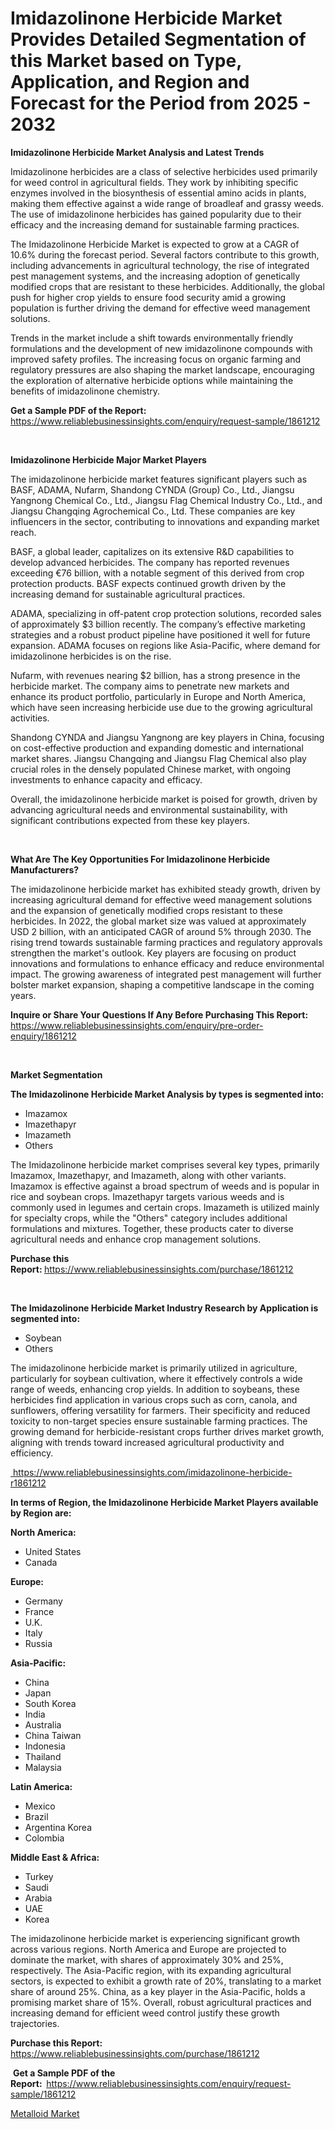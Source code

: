 <p><h1>Imidazolinone Herbicide Market Provides Detailed Segmentation of this Market based on Type, Application, and Region and Forecast for the Period from 2025 - 2032</h1></p><p><strong>Imidazolinone Herbicide Market Analysis and Latest Trends</strong></p>
<p><p>Imidazolinone herbicides are a class of selective herbicides used primarily for weed control in agricultural fields. They work by inhibiting specific enzymes involved in the biosynthesis of essential amino acids in plants, making them effective against a wide range of broadleaf and grassy weeds. The use of imidazolinone herbicides has gained popularity due to their efficacy and the increasing demand for sustainable farming practices.</p><p>The Imidazolinone Herbicide Market is expected to grow at a CAGR of 10.6% during the forecast period. Several factors contribute to this growth, including advancements in agricultural technology, the rise of integrated pest management systems, and the increasing adoption of genetically modified crops that are resistant to these herbicides. Additionally, the global push for higher crop yields to ensure food security amid a growing population is further driving the demand for effective weed management solutions. </p><p>Trends in the market include a shift towards environmentally friendly formulations and the development of new imidazolinone compounds with improved safety profiles. The increasing focus on organic farming and regulatory pressures are also shaping the market landscape, encouraging the exploration of alternative herbicide options while maintaining the benefits of imidazolinone chemistry.</p></p>
<p><strong>Get a Sample PDF of the Report:&nbsp;</strong> <a href="https://www.reliablebusinessinsights.com/enquiry/request-sample/1861212?utm_campaign=3276&utm_medium=2&utm_source=Github&utm_content=ia&utm_term=02042025&utm_id=imidazolinone-herbicide">https://www.reliablebusinessinsights.com/enquiry/request-sample/1861212</a></p>
<p>&nbsp;</p>
<p><strong>Imidazolinone Herbicide Major Market Players</strong></p>
<p><p>The imidazolinone herbicide market features significant players such as BASF, ADAMA, Nufarm, Shandong CYNDA (Group) Co., Ltd., Jiangsu Yangnong Chemical Co., Ltd., Jiangsu Flag Chemical Industry Co., Ltd., and Jiangsu Changqing Agrochemical Co., Ltd. These companies are key influencers in the sector, contributing to innovations and expanding market reach.</p><p>BASF, a global leader, capitalizes on its extensive R&D capabilities to develop advanced herbicides. The company has reported revenues exceeding €76 billion, with a notable segment of this derived from crop protection products. BASF expects continued growth driven by the increasing demand for sustainable agricultural practices.</p><p>ADAMA, specializing in off-patent crop protection solutions, recorded sales of approximately $3 billion recently. The company’s effective marketing strategies and a robust product pipeline have positioned it well for future expansion. ADAMA focuses on regions like Asia-Pacific, where demand for imidazolinone herbicides is on the rise.</p><p>Nufarm, with revenues nearing $2 billion, has a strong presence in the herbicide market. The company aims to penetrate new markets and enhance its product portfolio, particularly in Europe and North America, which have seen increasing herbicide use due to the growing agricultural activities.</p><p>Shandong CYNDA and Jiangsu Yangnong are key players in China, focusing on cost-effective production and expanding domestic and international market shares. Jiangsu Changqing and Jiangsu Flag Chemical also play crucial roles in the densely populated Chinese market, with ongoing investments to enhance capacity and efficacy.</p><p>Overall, the imidazolinone herbicide market is poised for growth, driven by advancing agricultural needs and environmental sustainability, with significant contributions expected from these key players.</p></p>
<p>&nbsp;</p>
<p><strong>What Are The Key Opportunities For Imidazolinone Herbicide Manufacturers?</strong></p>
<p><p>The imidazolinone herbicide market has exhibited steady growth, driven by increasing agricultural demand for effective weed management solutions and the expansion of genetically modified crops resistant to these herbicides. In 2022, the global market size was valued at approximately USD 2 billion, with an anticipated CAGR of around 5% through 2030. The rising trend towards sustainable farming practices and regulatory approvals strengthen the market's outlook. Key players are focusing on product innovations and formulations to enhance efficacy and reduce environmental impact. The growing awareness of integrated pest management will further bolster market expansion, shaping a competitive landscape in the coming years.</p></p>
<p><strong>Inquire or Share Your Questions If Any Before Purchasing This Report:</strong> <a href="https://www.reliablebusinessinsights.com/enquiry/pre-order-enquiry/1861212?utm_campaign=3276&utm_medium=2&utm_source=Github&utm_content=ia&utm_term=02042025&utm_id=imidazolinone-herbicide">https://www.reliablebusinessinsights.com/enquiry/pre-order-enquiry/1861212</a></p>
<p>&nbsp;</p>
<p><strong>Market Segmentation</strong></p>
<p><strong>The Imidazolinone Herbicide Market Analysis by types is segmented into:</strong></p>
<p><ul><li>Imazamox</li><li>Imazethapyr</li><li>Imazameth</li><li>Others</li></ul></p>
<p><p>The Imidazolinone herbicide market comprises several key types, primarily Imazamox, Imazethapyr, and Imazameth, along with other variants. Imazamox is effective against a broad spectrum of weeds and is popular in rice and soybean crops. Imazethapyr targets various weeds and is commonly used in legumes and certain crops. Imazameth is utilized mainly for specialty crops, while the "Others" category includes additional formulations and mixtures. Together, these products cater to diverse agricultural needs and enhance crop management solutions.</p></p>
<p><strong>Purchase this Report:&nbsp;</strong><a href="https://www.reliablebusinessinsights.com/purchase/1861212?utm_campaign=3276&utm_medium=2&utm_source=Github&utm_content=ia&utm_term=02042025&utm_id=imidazolinone-herbicide">https://www.reliablebusinessinsights.com/purchase/1861212</a></p>
<p>&nbsp;</p>
<p><strong>The Imidazolinone Herbicide Market Industry Research by Application is segmented into:</strong></p>
<p><ul><li>Soybean</li><li>Others</li></ul></p>
<p><p>The imidazolinone herbicide market is primarily utilized in agriculture, particularly for soybean cultivation, where it effectively controls a wide range of weeds, enhancing crop yields. In addition to soybeans, these herbicides find application in various crops such as corn, canola, and sunflowers, offering versatility for farmers. Their specificity and reduced toxicity to non-target species ensure sustainable farming practices. The growing demand for herbicide-resistant crops further drives market growth, aligning with trends toward increased agricultural productivity and efficiency.</p></p>
<p><a href="https://www.reliablebusinessinsights.com/imidazolinone-herbicide-r1861212?utm_campaign=3276&utm_medium=2&utm_source=Github&utm_content=ia&utm_term=02042025&utm_id=imidazolinone-herbicide">&nbsp;https://www.reliablebusinessinsights.com/imidazolinone-herbicide-r1861212</a></p>
<p><strong>In terms of Region, the Imidazolinone Herbicide Market Players available by Region are:</strong></p>
<p>
    <p> <strong> North America: </strong>
        <ul>
            <li>United States</li>
            <li>Canada</li>
        </ul>
        </p> 
    <p> <strong> Europe: </strong>
        <ul>
            <li>Germany</li>
            <li>France</li>
            <li>U.K.</li>
            <li>Italy</li>
            <li>Russia</li>
        </ul>
        </p> 
    <p> <strong> Asia-Pacific: </strong>
        <ul>
            <li>China</li>
            <li>Japan</li>
            <li>South Korea</li>
            <li>India</li>
            <li>Australia</li>
            <li>China Taiwan</li>
            <li>Indonesia</li>
            <li>Thailand</li>
            <li>Malaysia</li>
        </ul>
        </p> 
    <p> <strong> Latin America: </strong>
        <ul>
            <li>Mexico</li>
            <li>Brazil</li>
            <li>Argentina Korea</li>
            <li>Colombia</li>
        </ul>
        </p> 
    <p> <strong> Middle East & Africa: </strong>
        <ul>
            <li>Turkey</li>
            <li>Saudi</li>
            <li>Arabia</li>
            <li>UAE</li>
            <li>Korea</li>
        </ul>
    </p>
    </p>
<p><p>The imidazolinone herbicide market is experiencing significant growth across various regions. North America and Europe are projected to dominate the market, with shares of approximately 30% and 25%, respectively. The Asia-Pacific region, with its expanding agricultural sectors, is expected to exhibit a growth rate of 20%, translating to a market share of around 25%. China, as a key player in the Asia-Pacific, holds a promising market share of 15%. Overall, robust agricultural practices and increasing demand for efficient weed control justify these growth trajectories.</p></p>
<p><strong>Purchase this Report: </strong><a href="https://www.reliablebusinessinsights.com/purchase/1861212?utm_campaign=3276&utm_medium=2&utm_source=Github&utm_content=ia&utm_term=02042025&utm_id=imidazolinone-herbicide">https://www.reliablebusinessinsights.com/purchase/1861212</a></p>
<p>&nbsp;<strong>Get a Sample PDF of the Report:&nbsp;&nbsp;</strong><a href="https://www.reliablebusinessinsights.com/enquiry/request-sample/1861212?utm_campaign=3276&utm_medium=2&utm_source=Github&utm_content=ia&utm_term=02042025&utm_id=imidazolinone-herbicide">https://www.reliablebusinessinsights.com/enquiry/request-sample/1861212</a></p>
<p><strong></strong></p>
<p><p><a href="https://github.com/sirayedantte/Market-Research-Report-List-1/blob/main/metalloid-market.md?utm_campaign=3276&utm_medium=2&utm_source=Github&utm_content=ia&utm_term=02042025&utm_id=imidazolinone-herbicide">Metalloid Market</a></p></p>